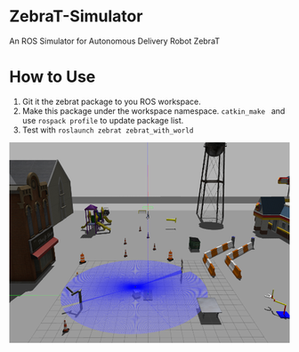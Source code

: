 # ZebraT-Simulator
An ROS Simulator for Autonomous Delivery Robot ZebraT


# How to Use
1. Git it the zebrat package to you ROS workspace.
2. Make this package under the workspace namespace.
`catkin_make ` and use `rospack profile` to update package list.
3. Test with `roslaunch zebrat zebrat_with_world`


![car](/zsim.png)
